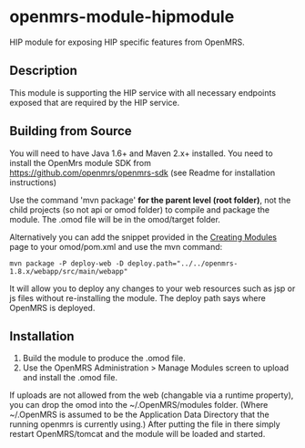openmrs-module-hipmodule
==========================

HIP module for exposing HIP specific features from OpenMRS.

Description
-----------
This module is supporting the HIP service with all necessary endpoints exposed that are required by the HIP service.

Building from Source
--------------------
You will need to have Java 1.6+ and Maven 2.x+ installed. 
You need to install the OpenMrs module SDK from https://github.com/openmrs/openmrs-sdk (see Readme for installation instructions)

Use the command 'mvn package' **for the parent level (root folder)**, not the child projects (so not api or omod folder) to compile and package the module.  The .omod file will be in the omod/target folder.

Alternatively you can add the snippet provided in the [Creating Modules](https://wiki.openmrs.org/x/cAEr) page to your 
omod/pom.xml and use the mvn command:

    mvn package -P deploy-web -D deploy.path="../../openmrs-1.8.x/webapp/src/main/webapp"

It will allow you to deploy any changes to your web 
resources such as jsp or js files without re-installing the module. The deploy path says 
where OpenMRS is deployed.

Installation
------------
1. Build the module to produce the .omod file.
2. Use the OpenMRS Administration > Manage Modules screen to upload and install the .omod file.

If uploads are not allowed from the web (changable via a runtime property), you can drop the omod
into the ~/.OpenMRS/modules folder.  (Where ~/.OpenMRS is assumed to be the Application 
Data Directory that the running openmrs is currently using.)  After putting the file in there 
simply restart OpenMRS/tomcat and the module will be loaded and started.
